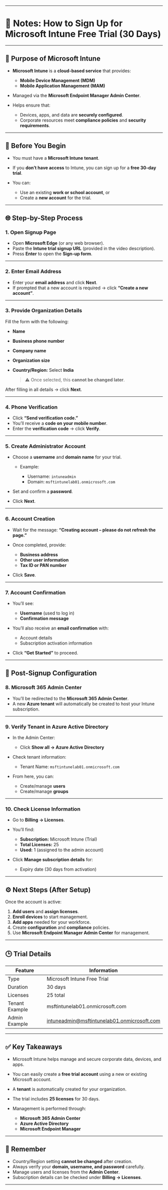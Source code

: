 
---

# 🧾 **Notes: How to Sign Up for Microsoft Intune Free Trial (30 Days)**

---

## 🎯 **Purpose of Microsoft Intune**

* **Microsoft Intune** is a **cloud-based service** that provides:

  * **Mobile Device Management (MDM)**
  * **Mobile Application Management (MAM)**
* Managed via the **Microsoft Endpoint Manager Admin Center**.
* Helps ensure that:

  * Devices, apps, and data are **securely configured**.
  * Corporate resources meet **compliance policies** and **security requirements**.

---

## 🧩 **Before You Begin**

* You must have a **Microsoft Intune tenant**.
* If you **don’t have access** to Intune, you can sign up for a **free 30-day trial**.
* You can:

  * Use an existing **work or school account**, or
  * Create a **new account** for the trial.

---

## 🌐 **Step-by-Step Process**

### 1. **Open Signup Page**

* Open **Microsoft Edge** (or any web browser).
* Paste the **Intune trial signup URL** (provided in the video description).
* Press **Enter** to open the **Sign-up form**.

---

### 2. **Enter Email Address**

* Enter your **email address** and click **Next**.
* If prompted that a new account is required → click **“Create a new account”**.

---

### 3. **Provide Organization Details**

Fill the form with the following:

* **Name**
* **Business phone number**
* **Company name**
* **Organization size**
* **Country/Region:** Select **India**

  > ⚠️ Once selected, this **cannot be changed later**.

After filling in all details → click **Next**.

---

### 4. **Phone Verification**

* Click **“Send verification code.”**
* You’ll receive a **code on your mobile number**.
* Enter the **verification code** → click **Verify**.

---

### 5. **Create Administrator Account**

* Choose a **username** and **domain name** for your trial.

  * Example:

    * Username: `intuneadmin`
    * Domain: `msftintunelab01.onmicrosoft.com`
* Set and confirm a **password**.
* Click **Next**.

---

### 6. **Account Creation**

* Wait for the message:
  **“Creating account – please do not refresh the page.”**
* Once completed, provide:

  * **Business address**
  * **Other user information**
  * **Tax ID or PAN number**
* Click **Save**.

---

### 7. **Account Confirmation**

* You’ll see:

  * **Username** (used to log in)
  * **Confirmation message**
* You’ll also receive an **email confirmation** with:

  * Account details
  * Subscription activation information
* Click **“Get Started”** to proceed.

---

## 🧭 **Post-Signup Configuration**

### 8. **Microsoft 365 Admin Center**

* You’ll be redirected to the **Microsoft 365 Admin Center**.
* A new **Azure tenant** will automatically be created to host your Intune subscription.

---

### 9. **Verify Tenant in Azure Active Directory**

* In the Admin Center:

  * Click **Show all → Azure Active Directory**
* Check tenant information:

  * Tenant Name: `msftintunelab01.onmicrosoft.com`
* From here, you can:

  * Create/manage **users**
  * Create/manage **groups**

---

### 10. **Check License Information**

* Go to **Billing → Licenses**.
* You’ll find:

  * **Subscription:** Microsoft Intune (Trial)
  * **Total Licenses:** 25
  * **Used:** 1 (assigned to the admin account)
* Click **Manage subscription details** for:

  * Expiry date (30 days from activation)

---

## ⚙️ **Next Steps (After Setup)**

Once the account is active:

1. **Add users** and **assign licenses**.
2. **Enroll devices** to start management.
3. **Add apps** needed for your workforce.
4. Create **configuration** and **compliance** policies.
5. Use **Microsoft Endpoint Manager Admin Center** for management.

---

## 🕒 **Trial Details**

| Feature        | Information                                                                                       |
| -------------- | ------------------------------------------------------------------------------------------------- |
| Type           | Microsoft Intune Free Trial                                                                       |
| Duration       | 30 days                                                                                           |
| Licenses       | 25 total                                                                                          |
| Tenant Example | msftintunelab01.onmicrosoft.com                                                                   |
| Admin Example  | [intuneadmin@msftintunelab01.onmicrosoft.com](mailto:intuneadmin@msftintunelab01.onmicrosoft.com) |

---

## ✅ **Key Takeaways**

* Microsoft Intune helps manage and secure corporate data, devices, and apps.
* You can easily create a **free trial account** using a new or existing Microsoft account.
* A **tenant** is automatically created for your organization.
* The trial includes **25 licenses** for 30 days.
* Management is performed through:

  * **Microsoft 365 Admin Center**
  * **Azure Active Directory**
  * **Microsoft Endpoint Manager**

---

## 🧠 **Remember**

* Country/Region setting **cannot be changed** after creation.
* Always verify your **domain, username, and password** carefully.
* Manage users and licenses from the **Admin Center**.
* Subscription details can be checked under **Billing → Licenses**.

---
